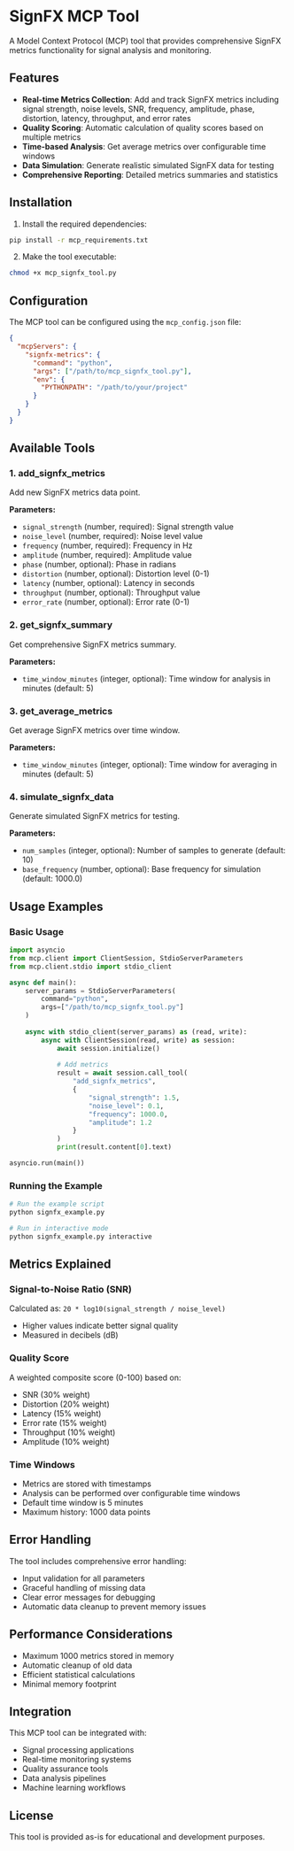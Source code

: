 # SignFX MCP Tool

A Model Context Protocol (MCP) tool that provides comprehensive SignFX metrics functionality for signal analysis and monitoring.

## Features

- **Real-time Metrics Collection**: Add and track SignFX metrics including signal strength, noise levels, SNR, frequency, amplitude, phase, distortion, latency, throughput, and error rates
- **Quality Scoring**: Automatic calculation of quality scores based on multiple metrics
- **Time-based Analysis**: Get average metrics over configurable time windows
- **Data Simulation**: Generate realistic simulated SignFX data for testing
- **Comprehensive Reporting**: Detailed metrics summaries and statistics

## Installation

1. Install the required dependencies:
```bash
pip install -r mcp_requirements.txt
```

2. Make the tool executable:
```bash
chmod +x mcp_signfx_tool.py
```

## Configuration

The MCP tool can be configured using the `mcp_config.json` file:

```json
{
  "mcpServers": {
    "signfx-metrics": {
      "command": "python",
      "args": ["/path/to/mcp_signfx_tool.py"],
      "env": {
        "PYTHONPATH": "/path/to/your/project"
      }
    }
  }
}
```

## Available Tools

### 1. add_signfx_metrics
Add new SignFX metrics data point.

**Parameters:**
- `signal_strength` (number, required): Signal strength value
- `noise_level` (number, required): Noise level value
- `frequency` (number, required): Frequency in Hz
- `amplitude` (number, required): Amplitude value
- `phase` (number, optional): Phase in radians
- `distortion` (number, optional): Distortion level (0-1)
- `latency` (number, optional): Latency in seconds
- `throughput` (number, optional): Throughput value
- `error_rate` (number, optional): Error rate (0-1)

### 2. get_signfx_summary
Get comprehensive SignFX metrics summary.

**Parameters:**
- `time_window_minutes` (integer, optional): Time window for analysis in minutes (default: 5)

### 3. get_average_metrics
Get average SignFX metrics over time window.

**Parameters:**
- `time_window_minutes` (integer, optional): Time window for averaging in minutes (default: 5)

### 4. simulate_signfx_data
Generate simulated SignFX metrics for testing.

**Parameters:**
- `num_samples` (integer, optional): Number of samples to generate (default: 10)
- `base_frequency` (number, optional): Base frequency for simulation (default: 1000.0)

## Usage Examples

### Basic Usage

```python
import asyncio
from mcp.client import ClientSession, StdioServerParameters
from mcp.client.stdio import stdio_client

async def main():
    server_params = StdioServerParameters(
        command="python",
        args=["/path/to/mcp_signfx_tool.py"]
    )
    
    async with stdio_client(server_params) as (read, write):
        async with ClientSession(read, write) as session:
            await session.initialize()
            
            # Add metrics
            result = await session.call_tool(
                "add_signfx_metrics",
                {
                    "signal_strength": 1.5,
                    "noise_level": 0.1,
                    "frequency": 1000.0,
                    "amplitude": 1.2
                }
            )
            print(result.content[0].text)

asyncio.run(main())
```

### Running the Example

```bash
# Run the example script
python signfx_example.py

# Run in interactive mode
python signfx_example.py interactive
```

## Metrics Explained

### Signal-to-Noise Ratio (SNR)
Calculated as: `20 * log10(signal_strength / noise_level)`
- Higher values indicate better signal quality
- Measured in decibels (dB)

### Quality Score
A weighted composite score (0-100) based on:
- SNR (30% weight)
- Distortion (20% weight)
- Latency (15% weight)
- Error rate (15% weight)
- Throughput (10% weight)
- Amplitude (10% weight)

### Time Windows
- Metrics are stored with timestamps
- Analysis can be performed over configurable time windows
- Default time window is 5 minutes
- Maximum history: 1000 data points

## Error Handling

The tool includes comprehensive error handling:
- Input validation for all parameters
- Graceful handling of missing data
- Clear error messages for debugging
- Automatic data cleanup to prevent memory issues

## Performance Considerations

- Maximum 1000 metrics stored in memory
- Automatic cleanup of old data
- Efficient statistical calculations
- Minimal memory footprint

## Integration

This MCP tool can be integrated with:
- Signal processing applications
- Real-time monitoring systems
- Quality assurance tools
- Data analysis pipelines
- Machine learning workflows

## License

This tool is provided as-is for educational and development purposes.

